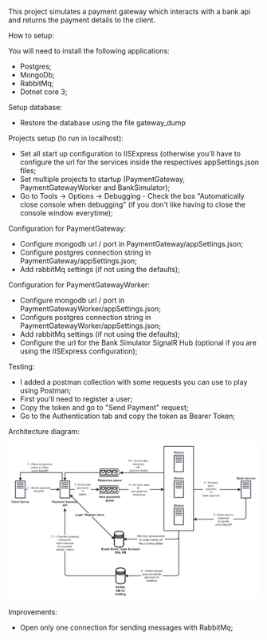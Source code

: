 This project simulates a payment gateway which interacts with a bank api and returns the payment details to the client.

How to setup:

You will need to install the following applications:

- Postgres;
- MongoDb;
- RabbitMq;
- Dotnet core 3;

Setup database:

- Restore the database using the file gateway_dump

Projects setup (to run in localhost):

- Set all start up configuration to IISExpress (otherwise you'll have to configure the url for the services inside the respectives appSettings.json files;
- Set multiple projects to startup (PaymentGateway, PaymentGatewayWorker and BankSimulator);
- Go to Tools -> Options -> Debugging - Check the box "Automatically close console when debugging" (if you don't like having to close the console window everytime);

Configuration for PaymentGateway:

- Configure mongodb url / port in PaymentGateway/appSettings.json;
- Configure postgres connection string in PaymentGateway/appSettings.json;
- Add rabbitMq settings (if not using the defaults);

Configuration for PaymentGatewayWorker: 

- Configure mongodb url / port in PaymentGatewayWorker/appSettings.json;
- Configure postgres connection string in PaymentGatewayWorker/appSettings.json;
- Add rabbitMq settings (if not using the defaults);
- Configure the url for the Bank Simulator SignalR Hub (optional if you are using the IISExpress configuration);

Testing:

- I added a postman collection with some requests you can use to play using Postman;
- First you'll need to register a user;
- Copy the token and go to "Send Payment" request;
- Go to the Authentication tab and copy the token as Bearer Token;

Architecture diagram:

![Architecture diagram](https://github.com/domicioam/gateway/blob/master/Architecture.png)

Improvements: 

- Open only one connection for sending messages with RabbitMq;
